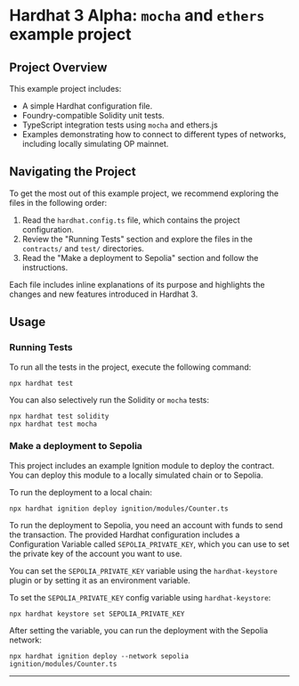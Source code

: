 # Hardhat 3 Alpha: `mocha` and `ethers` example project

## Project Overview

This example project includes:

- A simple Hardhat configuration file.
- Foundry-compatible Solidity unit tests.
- TypeScript integration tests using `mocha` and ethers.js
- Examples demonstrating how to connect to different types of networks, including locally simulating OP mainnet.

## Navigating the Project

To get the most out of this example project, we recommend exploring the files in the following order:

1. Read the `hardhat.config.ts` file, which contains the project configuration.
2. Review the "Running Tests" section and explore the files in the `contracts/` and `test/` directories.
3. Read the "Make a deployment to Sepolia" section and follow the instructions.

Each file includes inline explanations of its purpose and highlights the changes and new features introduced in Hardhat 3.

## Usage

### Running Tests

To run all the tests in the project, execute the following command:

```shell
npx hardhat test
```

You can also selectively run the Solidity or `mocha` tests:

```shell
npx hardhat test solidity
npx hardhat test mocha
```

### Make a deployment to Sepolia

This project includes an example Ignition module to deploy the contract. You can deploy this module to a locally simulated chain or to Sepolia.

To run the deployment to a local chain:

```shell
npx hardhat ignition deploy ignition/modules/Counter.ts
```

To run the deployment to Sepolia, you need an account with funds to send the transaction. The provided Hardhat configuration includes a Configuration Variable called `SEPOLIA_PRIVATE_KEY`, which you can use to set the private key of the account you want to use.

You can set the `SEPOLIA_PRIVATE_KEY` variable using the `hardhat-keystore` plugin or by setting it as an environment variable.

To set the `SEPOLIA_PRIVATE_KEY` config variable using `hardhat-keystore`:

```shell
npx hardhat keystore set SEPOLIA_PRIVATE_KEY
```

After setting the variable, you can run the deployment with the Sepolia network:

```shell
npx hardhat ignition deploy --network sepolia ignition/modules/Counter.ts
```

---
